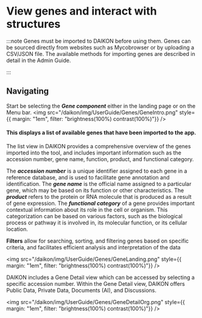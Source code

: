 # View genes and interact with structures

:::note
Genes must be imported to DAIKON before using them. Genes can be sourced directly from websites such as Mycobrowser or by uploading a CSV/JSON file. The available methods for importing genes are described in detail in the Admin Guide.

:::

## Navigating

Start be selecting the ***Gene component*** either in the landing page or on the Menu bar.
<img
src="/daikon/img/UserGuide/Genes/GeneIntro.png"
style={{ margin: "1em", filter: "brightness(100%) contrast(100%)"}}
/>

#### This displays a list of available genes that have been imported to the app.
The list view in DAIKON provides a comprehensive overview of the genes imported into the tool, and includes important information such as the accession number, gene name, function, product, and functional category.

The ***accession number*** is a unique identifier assigned to each gene in a reference database, and is used to facilitate gene annotation and identification. The ***gene name*** is the official name assigned to a particular gene, which may be based on its function or other characteristics. The ***product*** refers to the protein or RNA molecule that is produced as a result of gene expression.
The ***functional category*** of a gene provides important contextual information about its role in the cell or organism. This categorization can be based on various factors, such as the biological process or pathway it is involved in, its molecular function, or its cellular location.

**Filters** allow for searching, sorting, and filtering genes based on specific criteria, and facilitates efficient analysis and interpretation of the data

<img
src="/daikon/img/UserGuide/Genes/GeneLanding.png"
style={{ margin: "1em", filter: "brightness(100%) contrast(100%)"}}
/>

DAIKON includes a Gene Detail view which can be accessed by selecting a specific accession number. Within the Gene Detail view, DAIKON offers Public Data, Private Data, Documents (AI), and Discussions.  

<img
src="/daikon/img/UserGuide/Genes/GeneDetailOrg.png"
style={{ margin: "1em", filter: "brightness(100%) contrast(100%)"}}
/>